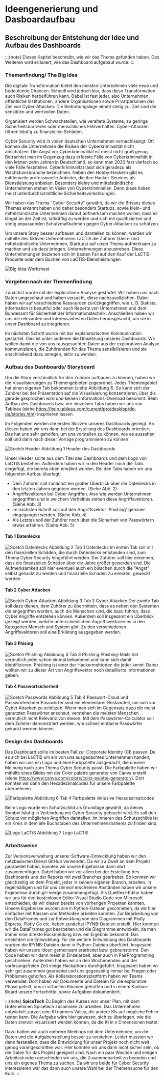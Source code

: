 # Ideengenerierung und Dasboardaufbau
## Beschreibung der Entstehung der Idee und Aufbau des Dashboards

:::{note}
Dieses Kapitel beschreibt, wie wir das Thema gefunden haben. Des Weiteren wird erläutert, wie das Dashboard aufgebaut wurde.
:::

### Themenfindung/ The Big Idea
Die digitale Transformation bietet den meisten Unternehmen viele neue und bedeutende Chancen. Schnell wird jedoch klar, dass diese Transformation auch Risiken herbeiführen kann. Dabei ist fast jeder, also Unternehmen, öffentliche Institutionen, andere Organisationen sowie Privatpersonen das Ziel von Cyber-Attacken. Die Bedrohungslage nimmt stetig zu. Ziel sind die sensiblen und wertvollen Daten. 

Organisiert werden Schwachstellen, wie veraltete Systeme, zu geringe Sicherheitsbarrieren oder menschliches Fehlverhalten. Cyber-Attacken führen häufig zu finanziellen Schäden.

Cyber Security wird in vielen deutschen Unternehmen vernachlässigt. Oft können die Unternehmen die Risiken der Cyberkriminalität nicht abschätzen. Die Angst vor Cyberkriminalität ist meist nicht groß genug. 
Betrachtet man im Gegenzug dazu erfasste Fälle von Cyberkriminalität in den letzten zehn Jahren in Deutschland, so kann man 2020 fast vierfach so viele Fälle feststellen. 
Cyberkriminalität lässt sich geradezu als Wachstumsbranche bezeichnen. Neben den Hobby-Hackern gibt es mittlerweile professionelle Anbieter, die ihre Hacker-Services als Dienstleistung anbieten.
Besonders kleine und mittelständische Unternehmen stehen im Visier von Cyberkriminiellen. Denn diese haben meist unterdurchschnittliche Sicherheitsvorkehrungen.

Wir haben das Thema "Cyber Security" gewählt, da wir die Brisanz dieses Themas erkannt haben und daher besonders Startups, sowie klein- und mittelständische Unternehmen  darauf aufmerksam machen wollen, dass es längst an der Zeit ist, tatkräftig zu werden und sich mit qualifizierten und stetig anpassenden Schutzmaßnahmen gegen Cyber-Attacken zu schützen.

Um unsere Story besser aufbauen und darstellen zu können, werden wir mithilfe des fiktiven Unternehmens LaCTiS die Zuhörer (klein- und mittelständische Unternehmen, Startups) auf unser Thema aufmerksam zu machen und sie dazu bringen, Unternehmungen anzustreben. Diese Unternehmungen beziehen sich im besten Fall auf den Kauf der LaCTiS-Produkte oder dem Buchen von LaCTiS-Dienstleistungen.

![Big Idea Worksheet](LaCTiS_the_big_idea_worksheet.png)

### Vorgehen nach der Themenfindung 
Zunächst wurde mit der explorativen Analyse gestartet. Wir haben uns nach Daten umgeschaut und haben versucht, diese nachzuvollziehen. Dabei haben wir auf verschiedene Ressourcen zurückgegriffen, wie z. B. Statista, information is beautiful oder auch Reports von Unternehmen und dem Bundesamt für Sicherheit der Informationstechnik.
Anschließen haben wir uns die relevanten und interessantesten Daten herausgesucht, um sie in unser Dashboard zu integrieren.

Im nächsten Schritt wurde mit der explanatorischen Kommunikation gestartet. Dies ist unter anderem die Umsetzung unseres Dashboards. Wir wollen damit die von uns rausgesuchten Daten aus der explorativen Analyse kommunizieren, die Zuhörenden für das Thema sensibilisieren und sie anschließend dazu anregen, aktiv zu werden.

### Aufbau des Dashboards/ Storyboard 
Um die Story verständlich für den Zuhörer aufbauen zu können, haben wir die Visualisierungen zu Themengebieten zugeordnet. Jedes Themengebiet hat einen eigenen Tab bekommen (siehe Abbildung 1). So kann sich der Zuhörer bei der Präsentation auf die Visualisierung konzentrieren, über die gerade gesprochen wird und keinen Informations-Overload bekommt. Beim Aufbau des Dashboards bzw. der einzelnen Tabs haben wir uns von Tableau (siehe https://help.tableau.com/current/pro/desktop/de-de/stories.htm) inspirieren lassen.

Im Folgenden werden die ersten Skizzen unseres Dashboards gezeigt. An diesen haben wir uns dann bei der Erstellung des Dashboards orientiert. Das hat uns sehr geholfen, um uns vorstellen zu können, wie es aussehen soll und dann nach dieser Vorlage programmieren zu können. 

![Scetch Header](Scetch_Header.png)
Abbildung 1 Header des Dashboards

Unser Header sollte aus dem Titel des Dashboards und dem Logo von LaCTiS bestehen. Außerdem haben wir in den Header noch die Tabs eingefügt, die bereits oben erwähnt wurden. Bei den Tabs haben wir uns folgenden Aufbau überlegt:
- Dem Zuhörer soll zunächst ein grober Überblick über die Datenlecks in den letzten Jahren gegeben werden. (Siehe Abb. 2)
- Angriffsvektoren bei Cyber Angriffen. Also wie werden Unternehmen angegriffen und in welchem Verhältnis stehen diese Angriffsvektoren. (Siehe Abb. 3)
- Im nächsten Schritt soll auf den Angriffsvektor 'Phishing' genauer eingegangen werden. (Siehe Abb. 4)
- Als Letztes soll der Zuhörer noch über die Sicherheit von Passwörtern etwas erfahren. (Siehe Abb. 5)

#### Tab 1 Datenlecks
![Scetch Datenlecks](Scetch_DataBreaches.png)
Abbildung 2 Tab 1 Datenlecks
Im ersten Tab soll mit den finanziellen Schäden, die durch Datenlecks entstanden sind, zum Thema Cyber Security hingeführt werden. Der Zuhörer soll hier erkennen, dass die finanziellen Schäden über die Jahre größer geworden sind. Die Aufmerksamkeit soll hier eventuell auch ein bisschen durch die "Angst" selbst gehackt zu werden und finanzielle Schäden zu erleiden, geweckt werden.

#### Tab 2 Cyber Attacken
![Scetch Cyber Attacken](Scetch_CyberAttacken.png)
Abbildung 3 Tab 2 Cyber Attacken
Der zweite Tab soll dazu dienen, dem Zuhörer zu übermitteln, dass es neben den Systemen die angegriffen werden, auch die Menschen sind, die dazu führen, dass Cyber Angriffe entstehen können. Außerdem soll insgesamt ein Überblick gezeigt werden, welche unterschiedlichen Angriffsvektoren es in den Kategorien Mensch und System gibt. Zu den verschiedenen Angriffsvektoren soll eine Erklärung ausgegeben werden.

#### Tab 3 Phising
![Scetch Phishing](Scetch_Phishing.png)
Abbildung 4 Tab 3 Phishing
Phishing-Mails hat vermutlich jeder schon einmal bekommen und kann sich damit identifizieren. Phishing ist einer der Hackermehtoden die jeder kennt. Daher wollten wir zu dieser Art von Angriffsvektor noch detaillierte Informationen geben.

#### Tab 4 Passwortsicherheit
![Scetch Passwords](Scetch_Passwords.png)
Abbildung 5 Tab 4 Passwort-Cloud und Passwortrechner
Passwörter sind ein elementarer Bestandteil, um sich vor Cyber Attacken zu schützen. Wenn man sich im Gegensatz dazu die meist genutzten Passwörter anschaut, verstehen die meisten Menschen vermutlich nicht Relevanz von diesen. Mit dem Passwörter-Calculator soll dem Zuhörer demonstriert werden, wie schnell einfache Passwörter gekackt werden können.

### Design des Dashboards
Das Dashboard sollte im besten Fall zur Corporate Identity (CI) passen. Da es sich bei LaCTiS um ein von uns ausgedachtes Unternehmen handelt, haben wir uns ein Logo und eine Farbpalette ausgedacht, die unserer Meinung nach zum Thema Cyber Security passt. Die Farbpalette haben wir mithilfe eines Bildes mit der Color palette generator von Canva erstellt (siehe https://www.canva.com/colors/color-palette-generator/). Dort konnten wir dann den Hexadezimalcodes für unsere Farbpalette übernehmen.

![Farbpalette](LaCTis-Farbpalette.png)
Abbildung 6 Tab 4 Farbpalette inklusive Hexadezimalcodes

Beim Logo wurde ein Schutzschild als Grundlage gewählt, da dieses Symbol häufig in Verbindung mit Cyber Security gebracht wird. Es soll den Schutz vor möglichen Angriffen darstellen. Im Inneren des Schutzschilds ist ein Kreis in dem alle Buchstaben des Unternehmensnahems zu finden sind.

![Logo LaCTiS](LaCTis_Logo.png)
Abbildung 7 Logo LaCTiS

### Arbeitsweise
Zur Versionsverwaltung unserer Software-Entwicklung haben wir den netzbasierten Dienst GitHub verwendet. Da wir zu Zweit an dem Projekt gearbeitet haben, konnten wir unsere Ergebnisse dann dort zusammenfügen. Dabei haben wir vor allem bei der Erstellung des Dashboards und der Reports mit zwei Branches gearbeitet. So konnten wir gleichzeitig an dem Projekt, jeder in seinem eigenen Branch, arbeiten. In regelmäßigen und für uns sinnvoll erscheinen Abständen haben wir unsere Ergebnisse durch git-merge zusammengefügt.
Als Quelltext-Editor haben wir uns für den kostenlosen Editor Visual Studio Code von Microsoft entschieden, da wir diesen bereits von vorherigen Projekten kannten. Unsere Ergebnisse wurden alle in Python-Dateien geschrieben, da wir hier einfacher mit Klassen und Methoden arbeiten konnten. Zur Bearbeitung von den DataFrames und zur Entwicklung von den Diagrammen mit Plotly Express, Plotly Go etc. haben zunächst IPYNB-Dateien erstellt. Hier konnten wir die DataFrames gut bearbeiten und die Diagramme entwickeln, da man immer eine direkte Rückmeldung bzw. ein Ergebnis bekommt. Das erleichtert die Entwicklung. Für die weitere Entwicklung des Dashboards wurden die IPYNB-Dateien dann in Python-Dateien überführt.
Insgesamt haben wir unsere Ideen gemeinsam erarbeitet bzw. gebrainstormt. Den Code haben wir dann meist in Einzelarbeit, aber auch in PairProgramming geschrieben. Außerdem haben wir an den Wochenenden und der vorlesungsfreien Zeit einige Hackathons durchgeführt. Insgesamt haben wir sehr gut zusammen gearbeitet und uns gegenseitig immer bei Fragen oder Problemen geholfen.
Als Kollaraborationsplattform haben wir Teams verwendet. Dort haben wir Dokumente und Dateien für die explorative Phase geteilt, uns in virtuellen Räumen getroffen und in einem Kanban-Board unsere Fortschritte, sowie Aufgaben dokumentiert.




:::{note}
**SpiceTech**
Zu Beginn des Kurses war unser Plan, mit dem Unternehmen Spicetech zusammen zu arbeiten. Das Unternehmen entwickelt zurzeit eine KI namens Valicy, die andere KIs auf mögliche Fehler testen kann. Die Aufgabe wäre hier gewesen, sich zu überlegen, wie die Daten sinnvoll visualisiert werden können, da die KI in n Dimensionen testet. 

Dazu hatten wir auch mehrere Meetings mit dem Unternehmen, um die Daten und die Aufgabenstellung besser zu verstehen. Leider mussten wir dann feststellen, dass die Entwicklung für unser Projekt noch nicht weit genug vorangeschritten war. Hier konnten wir uns dann nicht sicher sein, ob die Daten für das Projekt geeignet sind. Nach ein paar Wochen und einigen Arbeitsstunden entschieden wir uns, die Zusammenarbeit zu beenden und uns ein eigenes Thema zu suchen. Da wir uns beide für Cyber Security interessieren war das dann auch unsere Wahl bei der Themensuche für den Kurs.
:::